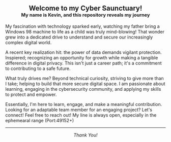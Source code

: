 ## <div align="center">Welcome to my Cyber Saunctuary!<br><sub><sup>My name is Kevin, and this repository reveals my journey</sup>
<p align="justified">My fascination with technology sparked early, watching my father bring a Windows 98 machine to life as a child was truly mind-blowing! That wonder grew into a dedicated drive to understand and secure our increasingly complex digital world.</p><p>A recent key realization hit: the power of data demands vigilant protection. Inspiered; recognizing an opportunity for growth while making a tangible difference in digital privacy. This isn't just a career path; it's a commitment to contributing to a safe future.</p>What truly drives me? Beyond technical curiosity, striving to give more than I take; helping to build that more secure digital space. I am passionate about learning, engaging in the cybersecurity community, and applying my skills to protect and empower.</p><p>Essentially, I'm here to learn, engage, and make a meaningful contribution. Looking for an adaptable team member for an engaging project? Let's connect! Feel free to reach out! My line is always open, especially in the ephemearal range (Port:49152+)</P>

***
_<sub><div align="center">Thank You!</div>_
